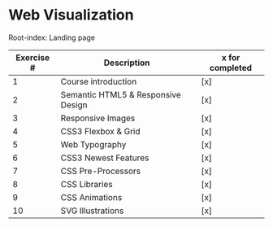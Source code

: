 # Web Visualization

Root-index: Landing page


|Exercise # | Description                       | x for completed       |
| ---       | ---                               | ---                   |
|1          | Course introduction               | [x]                   |
|2          | Semantic HTML5 & Responsive Design| [x]                   |
|3          | Responsive Images                 | [x]                   |
|4          | CSS3 Flexbox & Grid               | [x]                   |
|5          | Web Typography                    | [x]                   |
|6          | CSS3 Newest Features              | [x]                   |
|7          | CSS Pre-Processors                | [x]                   |
|8          | CSS Libraries                     | [x]                   |
|9          | CSS Animations                    | [x]                   |
|10         | SVG Illustrations                 | [x]                   |





